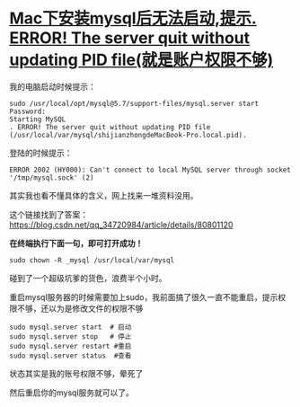 

# [Mac下安装mysql后无法启动,提示. ERROR! The server quit without updating PID file(就是账户权限不够)](https://www.cnblogs.com/sidianok/p/11553391.html)



我的电脑启动时候提示：

```
sudo /usr/local/opt/mysql@5.7/support-files/mysql.server start
Password:
Starting MySQL
. ERROR! The server quit without updating PID file (/usr/local/var/mysql/shijianzhongdeMacBook-Pro.local.pid).
```

登陆的时候提示：

```
ERROR 2002 (HY000): Can't connect to local MySQL server through socket '/tmp/mysql.sock' (2)
```


其实我也看不懂具体的含义，网上找来一堆资料没用。

 

这个链接找到了答案：https://blog.csdn.net/qq_34720984/article/details/80801120

 

**在终端执行下面一句，即可打开成功！**

`sudo chown -R _mysql /usr/local/var/mysql`


碰到了一个超级坑爹的货色，浪费半个小时。

重启mysql服务器的时候需要加上sudo，我前面搞了很久一直不能重启，提示权限不够，还以为是修改文件的权限不够

```
sudo mysql.server start  # 启动
sudo mysql.server stop   # 停止
sudo mysql.server restart #重启
sudo mysql.server status  #查看
```

状态其实是我的账号权限不够，晕死了

然后重启你的mysql服务就可以了。
